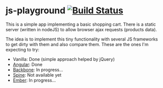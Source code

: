 js-playground [![Build Status](https://travis-ci.org/PaquitoSoft/js-playground.png)](https://travis-ci.org/PaquitoSoft/js-playground)
=============

This is a simple app implementing a basic shopping cart.
There is a static server (written in nodeJS) to allow browser ajax requests (products data).

The idea is to implement this tiny functionality with several JS frameworks to get dirty with them and also compare them.
These are the ones I'm expecting to try:

  + Vanilla: Done (simple approach helped by jQuery)
  + [Angular](http://angularjs.org): Done
  + [Backbone](http://backbonejs.org/): In progress...  
  + [Spine](http://spinejs.com/): Not available yet
  + [Ember](http://emberjs.com/): In progress...
